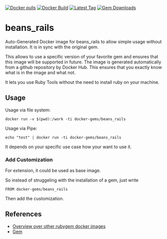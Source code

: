 [![Docker pulls](https://img.shields.io/docker/pulls/rubygem/beans_rails.svg)](https://hub.docker.com/r/rubygem/beans_rails/)
[![Docker Build](https://img.shields.io/docker/automated/rubygem/beans_rails.svg)](https://hub.docker.com/r/rubygem/beans_rails/)
[![Latest Tag](https://img.shields.io/github/tag/docker-rubygem/beans_rails.svg)](https://hub.docker.com/r/rubygem/beans_rails/)
[![Gem Downloads](https://img.shields.io/gem/dt/beans_rails.svg)](https://rubygems.org/gems/beans_rails/)
# beans_rails

Auto-Generated Docker image for beans_rails to allow simple usage without installation.
It is in sync with the original gem.

This allows to use a specific version of your favorite gem and ensures that this image will be supported in future.
The image is generated automatically from a github repository by Docker Hub.
This ensures that you exactly know what is in the image and what not.

It lets you use Ruby Tools without the need to install ruby on your machine.

## Usage

Usage via file system:

`docker run -v $(pwd):/work -ti docker-gems/beans_rails`

Usage via Pipe:

`echo "test" | docker run -ti docker-gems/beans_rails`

It depends on your specific use case how your want to use it.

### Add Customization

For extension, it could be used as base image.

So instead of struggeling with the installation of a gem, just write

`FROM docker-gems/beans_rails`

Then add the customization.

## References

 - [Overview over other rubygem docker images](https://github.com/thinkbot/docker-rubygem)
 - [Gem](https://rubygems.org/gems/beans_rails/)
